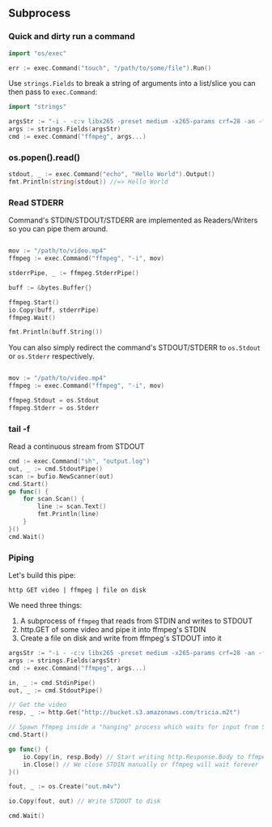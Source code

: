 ## Subprocess

### Quick and dirty run a command

```go
import "os/exec"

err := exec.Command("touch", "/path/to/some/file").Run()
```

Use `strings.Fields` to break a string of arguments into a list/slice you can then pass to `exec.Command`:

```go
import "strings"

argsStr := "-i - -c:v libx265 -preset medium -x265-params crf=28 -an -f m4v -"
args := strings.Fields(argsStr)
cmd := exec.Command("ffmpeg", args...)
```

### os.popen().read()

```go
stdout, _ := exec.Command("echo", "Hello World").Output()
fmt.Println(string(stdout)) //=> Hello World
```

### Read STDERR

Command's STDIN/STDOUT/STDERR are implemented as Readers/Writers so you can pipe them around.

```go

mov := "/path/to/video.mp4"
ffmpeg := exec.Command("ffmpeg", "-i", mov)

stderrPipe, _ := ffmpeg.StderrPipe()

buff := &bytes.Buffer{}

ffmpeg.Start()
io.Copy(buff, stderrPipe)
ffmpeg.Wait()

fmt.Println(buff.String())

```

You can also simply redirect the command's STDOUT/STDERR to `os.Stdout` or `os.Stderr` respectively.

```go

mov := "/path/to/video.mp4"
ffmpeg := exec.Command("ffmpeg", "-i", mov)

ffmpeg.Stdout = os.Stdout
ffmpeg.Stderr = os.Stderr

```

### tail -f

Read a continuous stream from STDOUT

```go
cmd := exec.Command("sh", "output.log")
out, _ := cmd.StdoutPipe()
scan := bufio.NewScanner(out)
cmd.Start()
go func() {
	for scan.Scan() {
		line := scan.Text()
		fmt.Println(line)
	}
}()
cmd.Wait()
```

### Piping

Let's build this pipe:

```
http GET video | ffmpeg | file on disk
```

We need three things:

1. A subprocess of `ffmpeg` that reads from STDIN and writes to STDOUT
2. http.GET of some video and pipe it into ffmpeg's STDIN
3. Create a file on disk and write from ffmpeg's STDOUT into it

```go
argsStr := "-i - -c:v libx265 -preset medium -x265-params crf=28 -an -f m4v -"
args := strings.Fields(argsStr)
cmd := exec.Command("ffmpeg", args...)

in, _ := cmd.StdinPipe()
out, _ := cmd.StdoutPipe()

// Get the video
resp, _ := http.Get("http://bucket.s3.amazonaws.com/tricia.m2t")

// Spawn ffmpeg inside a "hanging" process which waits for input from STDIN
cmd.Start() 

go func() {
	io.Copy(in, resp.Body) // Start writing http.Response.Body to ffmpeg's STDIN
	in.Close() // We close STDIN manually or ffmpeg will wait forever
}()

fout, _ := os.Create("out.m4v")

io.Copy(fout, out) // Write STDOUT to disk

cmd.Wait()

```

